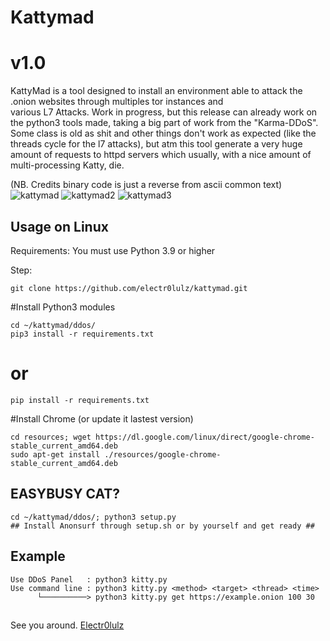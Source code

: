 # Kattymad
# v1.0
KattyMad is a tool designed to install an environment able to attack the .onion websites through multiples tor instances and <br>
various L7 Attacks.
Work in progress, but this release can already work on the python3 tools made, taking a big part of work from the "Karma-DDoS".
Some class is old as shit and other things don't work as expected (like the threads cycle for the l7 attacks), but atm this tool generate a very huge amount of requests to httpd servers which usually, with a nice amount of multi-processing Katty, die.

(NB. Credits binary code is just a reverse from ascii common text)<br>
![kattymad](https://github.com/electr0lulz/kattymad/blob/e5438634e844787037fc47dc16806fb2bb05bc06/ddos/files/katty_1.png)
![kattymad2](https://github.com/electr0lulz/kattymad/blob/e5438634e844787037fc47dc16806fb2bb05bc06/ddos/files/katty_2.png)
![kattymad3](https://github.com/electr0lulz/kattymad/blob/e5438634e844787037fc47dc16806fb2bb05bc06/ddos/files/katty_3.png)


## Usage on Linux ##
Requirements:
You must use Python 3.9 or higher

Step:
```
git clone https://github.com/electr0lulz/kattymad.git
```
#Install Python3 modules
```
cd ~/kattymad/ddos/
pip3 install -r requirements.txt
```
#              or
```
pip install -r requirements.txt
```
#Install Chrome (or update it lastest version)
```
cd resources; wget https://dl.google.com/linux/direct/google-chrome-stable_current_amd64.deb
sudo apt-get install ./resources/google-chrome-stable_current_amd64.deb
```
## EASYBUSY CAT? ##
```
cd ~/kattymad/ddos/; python3 setup.py
## Install Anonsurf through setup.sh or by yourself and get ready ##
```
## Example
```
Use DDoS Panel   : python3 kitty.py
Use command line : python3 kitty.py <method> <target> <thread> <time>
      └──────────> python3 kitty.py get https://example.onion 100 30
```
##
See you around.
[Electr0lulz](https://github.com/electr0lulz/)
##
